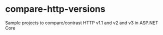 # compare-http-versions
Sample projects to compare/contrast HTTP v1.1 and v2 and v3 in ASP.NET Core
